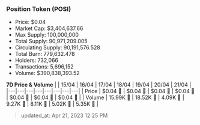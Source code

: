 
  ### Position Token (POSI)
  - Price: $0.04
  - Market Cap: $3,404,637.66
  - Max Supply: 100,000,000
  - Total Supply: 90,971,209.005
  - Circulating Supply: 90,191,576.528
  - Total Burn: 779,632.478
  - Holders: 732,066
  - Transactions: 5,696,152
  - Volume: $390,838,393.52

  **7D Price & Volume**
  | | 15&#x2F;04 | 16&#x2F;04 | 17&#x2F;04 | 18&#x2F;04 | 19&#x2F;04 | 20&#x2F;04 | 21&#x2F;04 |
  |---|---|---|---|---|---|---|---|
  | Price | $0.04 🚀 | $0.04 🔻 | $0.04 🔻 | $0.04 🔻 | $0.04 🔻 | $0.04 🔻 | $0.04 🚀 |
  | Volume | 15.99K 🚀 | 18.52K 🚀 | 4.09K 🔻 | 9.27K 🚀 | 8.11K 🔻 | 5.02K 🔻 | 5.35K 🚀 |

  > updated_at: Apr 21, 2023 12:25 PM
